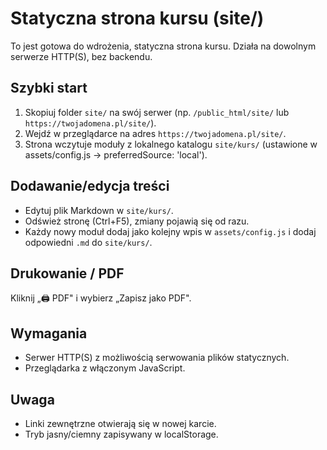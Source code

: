 # Statyczna strona kursu (site/)

To jest gotowa do wdrożenia, statyczna strona kursu. Działa na dowolnym serwerze HTTP(S), bez backendu.

## Szybki start
1. Skopiuj folder `site/` na swój serwer (np. `/public_html/site/` lub `https://twojadomena.pl/site/`).
2. Wejdź w przeglądarce na adres `https://twojadomena.pl/site/`.
3. Strona wczytuje moduły z lokalnego katalogu `site/kurs/` (ustawione w assets/config.js → preferredSource: 'local').

## Dodawanie/edycja treści
- Edytuj plik Markdown w `site/kurs/`.
- Odśwież stronę (Ctrl+F5), zmiany pojawią się od razu.
- Każdy nowy moduł dodaj jako kolejny wpis w `assets/config.js` i dodaj odpowiedni `.md` do `site/kurs/`.

## Drukowanie / PDF
Kliknij „🖨️ PDF" i wybierz „Zapisz jako PDF".

## Wymagania
- Serwer HTTP(S) z możliwością serwowania plików statycznych.
- Przeglądarka z włączonym JavaScript.

## Uwaga
- Linki zewnętrzne otwierają się w nowej karcie.
- Tryb jasny/ciemny zapisywany w localStorage.
